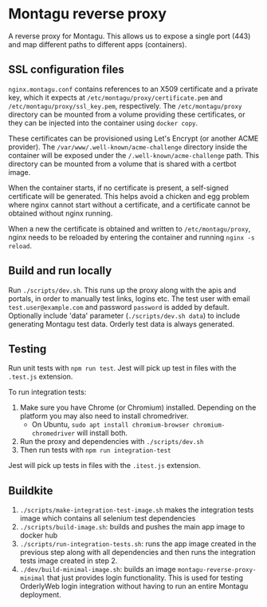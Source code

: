 # Montagu reverse proxy
A reverse proxy for Montagu. This allows us to expose a single port (443) and 
map different paths to different apps (containers).

## SSL configuration files

`nginx.montagu.conf` contains references to an X509 certificate and a private
key, which it expects at `/etc/montagu/proxy/certificate.pem` and
`/etc/montagu/proxy/ssl_key.pem`, respectively. The `/etc/montagu/proxy`
directory can be mounted from a volume providing these certificates, or they
can be injected into the container using `docker copy`.

These certificates can be provisioned using Let's Encrypt (or another ACME
provider). The `/var/www/.well-known/acme-challenge` directory inside the
container will be exposed under the `/.well-known/acme-challenge` path. This
directory can be mounted from a volume that is shared with a certbot image.

When the container starts, if no certificate is present, a self-signed
certificate will be generated. This helps avoid a chicken and egg problem where
nginx cannot start without a certificate, and a certificate cannot be obtained
without nginx running.

When a new the certificate is obtained and written to `/etc/montagu/proxy`,
nginx needs to be reloaded by entering the container and running
`nginx -s reload`.

## Build and run locally
Run `./scripts/dev.sh`. This runs up the proxy along with the apis and portals, in order to manually test links, logins etc. 
The test user with email `test.user@example.com` and password `password` is added by default.
Optionally include 'data' parameter (`./scripts/dev.sh data`) to include generating Montagu test data. Orderly test data 
is always generated.

## Testing
Run unit tests with `npm run test`. Jest will pick up test in files with the `.test.js` extension.

To run integration tests:
 
1. Make sure you have Chrome (or Chromium) installed. Depending on the platform you may also need to install chromedriver.
    - On Ubuntu, `sudo apt install chromium-browser chromium-chromedriver` will install both.
1. Run the proxy and dependencies with `./scripts/dev.sh`
1. Then run tests with `npm run integration-test`

Jest will pick up tests in files with the `.itest.js` extension.

## Buildkite
1. `./scripts/make-integration-test-image.sh` makes the integration tests image which contains all selenium test 
dependencies
1. `./scripts/build-image.sh`: builds and pushes the main app image to docker hub
1. `./scripts/run-integration-tests.sh`: runs the app image created in the previous step along with all dependencies and 
then runs the integration tests image created in step 2.
1. `./dev/build-minimal-image.sh`: builds an image `montagu-reverse-proxy-minimal` that just provides login functionality.
 This is used for testing OrderlyWeb login integration without having to run an entire Montagu deployment.
